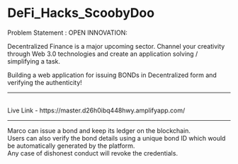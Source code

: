 # DeFi_Hacks_ScoobyDoo
Problem Statement :
OPEN INNOVATION:

Decentralized Finance is a major upcoming sector.
Channel your creativity through Web 3.0 technologies and create an application solving / simplifying a task.

Building a web application for issuing BONDs in Decentralized form and verifying the authenticity!
<hr>
<br>
Live Link - https://master.d26h0ibq448hwy.amplifyapp.com/


<hr>

Marco can issue a bond and keep its ledger on the blockchain.<br>
Users can also verify the bond details using a unique bond ID which would be automatically generated by the platform.<br>
Any case of dishonest conduct will revoke the credentials.<br>

